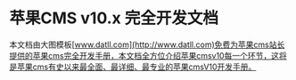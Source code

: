 # 苹果CMS v10.x 完全开发文档

本文档由大图模板[www.datll.com](http://www.datll.com)免费为苹果cms站长提供的苹果cms完全开发手册，本文档全方位介绍苹果cmsv10每一个环节，这将是苹果cms有史以来最全面、最详细、最专业的苹果cmsV10开发手册。
